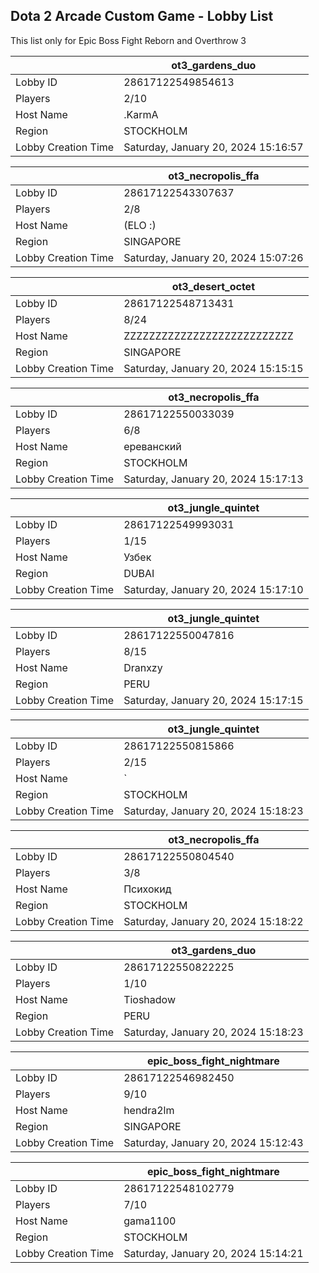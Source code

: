 ## Dota 2 Arcade Custom Game - Lobby List

This list only for Epic Boss Fight Reborn and Overthrow 3

|  | ot3_gardens_duo |
| ------ | ------ |
| Lobby ID | 28617122549854613 |
| Players | 2/10 |
| Host Name | .KarmA |
| Region | STOCKHOLM |
| Lobby Creation Time | Saturday, January 20, 2024 15:16:57 |


|  | ot3_necropolis_ffa |
| ------ | ------ |
| Lobby ID | 28617122543307637 |
| Players | 2/8 |
| Host Name | (ELO :) |
| Region | SINGAPORE |
| Lobby Creation Time | Saturday, January 20, 2024 15:07:26 |


|  | ot3_desert_octet |
| ------ | ------ |
| Lobby ID | 28617122548713431 |
| Players | 8/24 |
| Host Name | ZZZZZZZZZZZZZZZZZZZZZZZZZZZ |
| Region | SINGAPORE |
| Lobby Creation Time | Saturday, January 20, 2024 15:15:15 |


|  | ot3_necropolis_ffa |
| ------ | ------ |
| Lobby ID | 28617122550033039 |
| Players | 6/8 |
| Host Name | ереванский |
| Region | STOCKHOLM |
| Lobby Creation Time | Saturday, January 20, 2024 15:17:13 |


|  | ot3_jungle_quintet |
| ------ | ------ |
| Lobby ID | 28617122549993031 |
| Players | 1/15 |
| Host Name | Узбек |
| Region | DUBAI |
| Lobby Creation Time | Saturday, January 20, 2024 15:17:10 |


|  | ot3_jungle_quintet |
| ------ | ------ |
| Lobby ID | 28617122550047816 |
| Players | 8/15 |
| Host Name | Dranxzy |
| Region | PERU |
| Lobby Creation Time | Saturday, January 20, 2024 15:17:15 |


|  | ot3_jungle_quintet |
| ------ | ------ |
| Lobby ID | 28617122550815866 |
| Players | 2/15 |
| Host Name | ` |
| Region | STOCKHOLM |
| Lobby Creation Time | Saturday, January 20, 2024 15:18:23 |


|  | ot3_necropolis_ffa |
| ------ | ------ |
| Lobby ID | 28617122550804540 |
| Players | 3/8 |
| Host Name | Психокид |
| Region | STOCKHOLM |
| Lobby Creation Time | Saturday, January 20, 2024 15:18:22 |


|  | ot3_gardens_duo |
| ------ | ------ |
| Lobby ID | 28617122550822225 |
| Players | 1/10 |
| Host Name | Tioshadow |
| Region | PERU |
| Lobby Creation Time | Saturday, January 20, 2024 15:18:23 |


|  | epic_boss_fight_nightmare |
| ------ | ------ |
| Lobby ID | 28617122546982450 |
| Players | 9/10 |
| Host Name | hendra2lm |
| Region | SINGAPORE |
| Lobby Creation Time | Saturday, January 20, 2024 15:12:43 |


|  | epic_boss_fight_nightmare |
| ------ | ------ |
| Lobby ID | 28617122548102779 |
| Players | 7/10 |
| Host Name | gama1100 |
| Region | STOCKHOLM |
| Lobby Creation Time | Saturday, January 20, 2024 15:14:21 |


